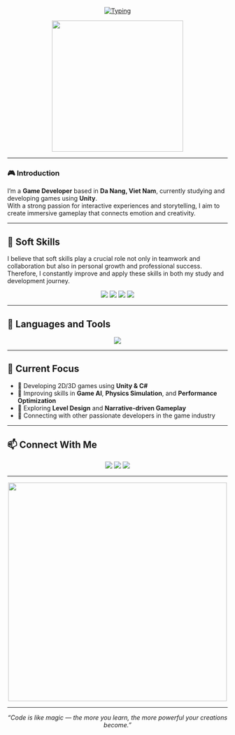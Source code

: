 <!-- ✨ Animated Typing Header -->
<p align="center">
  <a href="https://github.com/Surkov204">
    <img src="https://readme-typing-svg.demolab.com?font=Satisfy&size=35&pause=1000&color=00BFFF&center=true&vCenter=true&width=600&lines=Hi%2C+I'm+Luong+Van+Tuan+Anh;A+Unity+Game+Developer+From+Viet+Nam" alt="Typing">
  </a>
</p>

<!-- 🌈 Nyan Cat Animation -->
<p align="center">
  <img src="https://media.giphy.com/media/sIIhZliB2McAo/giphy.gif" width="300" />
</p>

---

### 🎮 Introduction

I’m a **Game Developer** based in **Da Nang, Viet Nam**, currently studying and developing games using **Unity**.  
With a strong passion for interactive experiences and storytelling, I aim to create immersive gameplay that connects emotion and creativity.

---

## 🧠 Soft Skills

I believe that soft skills play a crucial role not only in teamwork and collaboration but also in personal growth and professional success.  
Therefore, I constantly improve and apply these skills in both my study and development journey.

<p align="center">
  <img src="https://img.shields.io/badge/-SELF%20LEARNING-00C853?style=for-the-badge" />
  <img src="https://img.shields.io/badge/-PROBLEM%20SOLVING-00C853?style=for-the-badge" />
  <img src="https://img.shields.io/badge/-TEAMWORK-00C853?style=for-the-badge" />
  <img src="https://img.shields.io/badge/-PROJECT%20MANAGEMENT-00C853?style=for-the-badge" />
</p>

---

## 🧩 Languages and Tools

<p align="center">
  <img src="https://skillicons.dev/icons?i=cs,unity,git,github,visualstudio,blender,photoshop,html,css,js" />
</p>

---

## 🚀 Current Focus

- 🎯 Developing 2D/3D games using **Unity & C#**
- 🧠 Improving skills in **Game AI**, **Physics Simulation**, and **Performance Optimization**
- 🧩 Exploring **Level Design** and **Narrative-driven Gameplay**
- 💬 Connecting with other passionate developers in the game industry

---

## 📫 Connect With Me

<p align="center">
  <a href="mailto:luongvantuananh111@gmail.com"><img src="https://img.shields.io/badge/-Email-D14836?style=for-the-badge&logo=gmail&logoColor=white" /></a>
  <a href="https://www.facebook.com/share/16zugSdyCZ/"><img src="https://img.shields.io/badge/-Facebook-1877F2?style=for-the-badge&logo=facebook&logoColor=white" /></a>
  <a href="https://github.com/Surkov204"><img src="https://img.shields.io/badge/-GitHub-181717?style=for-the-badge&logo=github&logoColor=white" /></a>
</p>

---

<p align="center">
  <img src="https://media.giphy.com/media/L8K62iTDkzGX6/giphy.gif" width="500" />
</p>

---

<p align="center">
  <i>“Code is like magic — the more you learn, the more powerful your creations become.”</i>
</p>
